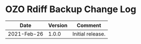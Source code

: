 # OZO Rdiff Backup Change Log

|Date|Version|Comment|
|----|-------|-------|
|2021-Feb-26|1.0.0|Initial release.|
